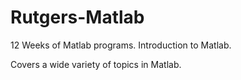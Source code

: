 # Rutgers-Matlab 

12 Weeks of Matlab programs. Introduction to Matlab.

Covers a wide variety of topics in Matlab.